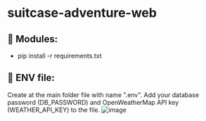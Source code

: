 # suitcase-adventure-web

## :electric_plug: Modules:
* pip install -r requirements.txt

## :closed_lock_with_key: ENV file:
Create at the main folder file with name ".env". Add your database password (DB_PASSWORD) and OpenWeatherMap API key (WEATHER_API_KEY) to the file.
![image](https://github.com/Viktoriia-code/suitcase-adventure-web/assets/43078402/1adec602-780e-4ec6-a257-8aa172207f3a)

